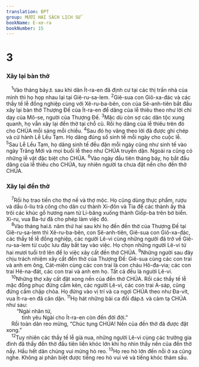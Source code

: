 ```yaml
---
translation: BPT
group: MƯƠI HAI SÁCH LỊCH SỬ
bookName: E-xơ-ra 
bookNumber: 15
---
```


<div class="title"><h1>3</h1><h3>Xây lại bàn thờ</h3></div>
<span class="verse exo_3_1"> <sup>1</sup>Vào tháng bảy<a data-toggle="tooltip" data-placement="bottom" title="Tức tháng 7 lịch Do-thái, khoảng tháng 9-10 dương lịch, khoảng năm 538 trước Công nguyên.">⚓</a> sau khi dân Ít-ra-en đã định cư tại các thị trấn nhà của mình thì họ họp nhau lại tại Giê-ru-sa-lem.</span>
<span class="verse exo_3_2"><sup>2</sup>Giê-sua con Giô-xa-đác và các thầy tế lễ đồng nghiệp cùng với Xê-ru-ba-bên, con của Sê-anh-tiên bắt đầu xây lại bàn thờ Thượng Đế của Ít-ra-en để dâng của lễ thiêu theo như lời chỉ dạy của Mô-se, người của Thượng Đế.</span>
<span class="verse exo_3_3"><sup>3</sup>Mặc dù còn sợ các dân tộc xung quanh, họ vẫn xây lại đền thờ tại chỗ cũ. Rồi họ dâng của lễ thiêu trên đó cho CHÚA mỗi sáng mỗi chiều.</span>
<span class="verse exo_3_4"><sup>4</sup>Sau đó họ vâng theo lời đã được ghi chép và cử hành Lễ Lều Tạm. Họ dâng đúng số sinh tế mỗi ngày cho cuộc lễ.</span>
<span class="verse exo_3_5"><sup>5</sup>Sau Lễ Lều Tạm, họ dâng sinh tế đều đặn mỗi ngày cũng như sinh tế vào ngày Trăng Mới và mọi buổi lễ theo như CHÚA truyền dặn. Ngoài ra cũng có những lễ vật đặc biệt cho CHÚA.</span>
<span class="verse exo_3_6"><sup>6</sup>Vào ngày đầu tiên tháng bảy, họ bắt đầu dâng của lễ thiêu cho CHÚA, tuy nhiên người ta chưa đặt nền cho đền thờ CHÚA.<br/></span>
<div class="title"><h3>Xây lại đền thờ</h3></div>
<span class="verse exo_3_7"> <sup>7</sup>Rồi họ trao tiền cho thợ nề và thợ mộc. Họ cũng dùng thực phẩm, rượu và dầu ô-liu trả công cho dân cư thành Xi-đôn và Tia để các thành ấy thả trôi các khúc gỗ hương nam từ Li-băng xuống thành Giốp-ba trên bờ biển. Xi-ru, vua Ba-tư đã cho phép làm việc đó.<br/></span>
<span class="verse exo_3_8"> <sup>8</sup>Vào tháng hai<a data-toggle="tooltip" data-placement="bottom" title="Tức tháng 2 lịch Do-thái, khoảng tháng 4-5 dương lịch, năm 536 trước công nguyên.">⚓</a> năm thứ hai sau khi họ đến đền thờ của Thượng Đế tại Giê-ru-sa-lem thì Xê-ru-ba-bên, con Sê-anh-tiên, Giê-sua con Giô-xa-đác, các thầy tế lễ đồng nghiệp, các người Lê-vi cùng những người đã trở về Giê-ru-sa-lem từ cuộc lưu đày bắt tay vào việc. Họ chọn những người Lê-vi từ hai mươi tuổi trở lên để lo việc xây cất đền thờ CHÚA.</span>
<span class="verse exo_3_9"><sup>9</sup>Những người sau đây chịu trách nhiệm xây cất đền thờ của Thượng Đế: Giê-sua cùng các con trai và anh em ông, Cát-miên cùng các con trai là con cháu Hô-đa-via; các con trai Hê-na-đát, các con trai và anh em họ. Tất cả đều là người Lê-vi.<br/></span>
<span class="verse exo_3_10"> <sup>10</sup>Những thợ xây cất đặt xong nền của đền thờ CHÚA. Rồi các thầy tế lễ mặc đồng phục đứng cầm kèn, các người Lê-vi, các con trai A-sáp, cũng đứng cầm chập chỏa. Họ đứng vào vị trí và ca ngợi CHÚA theo như Đa-vít, vua Ít-ra-en đã căn dặn.</span>
<span class="verse exo_3_11"><sup>11</sup>Họ hát những bài ca đối đáp<a data-toggle="tooltip" data-placement="bottom" title="Những bài ca nầy được hát làm 2 phần. Một nhóm người Lê-vi hát phần đầu, và nhóm kia là dân chúng đáp lại bằng cách hát phần thứ nhì. Rất có thể những bài ca nầy trích trong Thi 111-118 và Thi 136.">⚓</a> và cảm tạ CHÚA như sau:<br/>  “Ngài nhân từ,<br/>   tình yêu Ngài cho Ít-ra-en còn đến đời đời.”<br/> Rồi toàn dân reo mừng, “Chúc tụng CHÚA! Nền của đền thờ đã được đặt xong.”<br/></span>
<span class="verse exo_3_12"> <sup>12</sup>Tuy nhiên các thầy tế lễ già nua, những người Lê-vi cùng các trưởng gia đình đã thấy đền thờ đầu tiên liền khóc lớn khi họ nhìn thấy nền của đền thờ nầy. Hầu hết dân chúng vui mừng hò reo.</span>
<span class="verse exo_3_13"><sup>13</sup>Họ reo hò lớn đến nỗi ở xa cũng nghe. Không ai phân biệt được tiếng reo hò vui vẻ và tiếng khóc thảm sầu.<br/></span>
